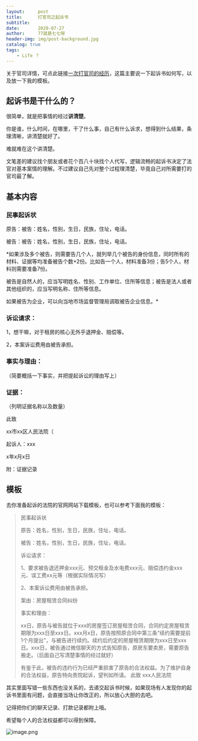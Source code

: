 ```yaml
---
layout:     post
title:      打官司之起诉书
subtitle:   
date:       2020-07-27
author:     77就是七七呀
header-img: img/post-background.jpg
catalog: true
tags:
    - Life ？ 
---
```

[^_^]: # (哈哈我是注释，不会在浏览器中显示。)
[^_^]: # (tags包含杂谈，Life ？，Books,El Psy Congroo，Korea)


关于官司详情，可点此链接[一次打官司的经历](https://selinajohn.github.io/2020/01/09/一次打官司的经历-life/ )，这篇主要说一下起诉书如何写，以及放一下我的模板。

## 起诉书是干什么的？ ##

很简单，就是把事情的经过**讲清楚**。

你是谁，什么时间，在哪里，干了什么事，自己有什么诉求，想得到什么结果，条理清晰，讲清楚就好了。

难就难在这个讲清楚。

文笔差的建议找个朋友或者花个百八十块找个人代写，逻辑流畅的起诉书决定了法官对基本案情的理解。不过建议自己先对整个过程理清楚，毕竟自己对所需要打的官司最了解。

## 基本内容 ##

### 民事起诉状

原告：被告：姓名，性别，生日，民族，住址，电话。

被告：被告：姓名，性别，生日，民族，住址，电话。

*如果涉及多个被告，则需要告几个人，就列举几个被告的身份信息，同时所有的材料、证据等均准备被告个数+2份。比如告一个人，材料准备3份；告5个人，材料则需要准备7份。

被告是自然人的，应当写明姓名、性别、工作单位、住所等信息；被告是法人或者其他组织的，应当写明名称、住所等信息。

如果被告为企业，可以向当地市场监督管理局调取被告企业信息。*


### 诉讼请求：
1，想干嘛，对于租房的核心无外乎退押金、赔偿等。

2，本案诉讼费用由被告承担。

### 事实与理由：

（简要概括一下事实，并把提起诉讼的理由写上）


### 证据：

（列明证据名称以及数量）

此致

xx市xx区人民法院（

起诉人：xxx

x年x月x日


附：证据记录



## 模板 ##

去你准备起诉的法院的官网网站下载模板，也可以参考下面我的模板：




> 民事起诉状
> 
> 原告：姓名，性别，生日，民族，住址，电话。
> 
> 被告：姓名，性别，生日，民族，住址，电话。
> 
> 诉讼请求：
> 
> 1、要求被告退还押金xxx元、预交租金及水电费xxx元、赔偿违约金xxx元、误工费xx元等（根据实际情况写）
> 
> 2、本案诉讼费用由被告承担。
> 
> 案由：房屋租赁合同纠纷
> 
> 事实和理由：
> 
> xx日，原告与被告就位于xxx的房屋签订房屋租赁合同，合同约定房屋租赁期限为xxx日至xxx日。xxx月x日，原告按照原合同中第三条“续约需要提前1个月提出”，与被告进行续约。续约后约定的房屋租赁期限为xxx日至xxx日。xxx日，被告通过微信聊天的方式告知原告，原房东要卖房，需要原告搬走。（后面自己写清楚事情的经过就好）
> 
> 有鉴于此，被告的违约行为已经严重损害了原告的合法权益。为了维护自身的合法权益，原告特向贵院起诉，望判如所请。
> 此致
> xxx人民法院

其实里面写错一些东西也没关系的，去递交起诉书时候，如果现场有人发现你的起诉书里面有问题，会直接当场让你改正的，所以放心大胆的去吧。

记得把你们的聊天记录、打款记录都附上哦。

希望每个人的合法权益都可以得到保障。

  

![image.png](https://i.loli.net/2020/05/25/HpMIw4KV9z2eboy.png)    
    
    